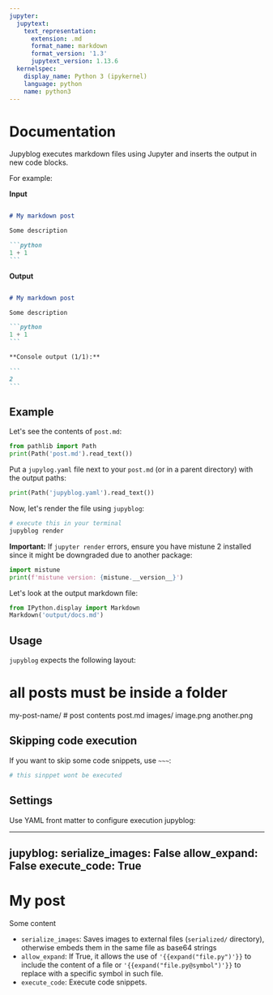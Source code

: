 ```yaml
---
jupyter:
  jupytext:
    text_representation:
      extension: .md
      format_name: markdown
      format_version: '1.3'
      jupytext_version: 1.13.6
  kernelspec:
    display_name: Python 3 (ipykernel)
    language: python
    name: python3
---
```


<!-- #region -->
# Documentation

Jupyblog executes markdown files using Jupyter and inserts the output in new code blocks.

For example:

**Input**

~~~md

# My markdown post

Some description

```python
1 + 1
```
~~~


**Output**

~~~md

# My markdown post

Some description

```python
1 + 1
```

**Console output (1/1):**

```
2
```

~~~
<!-- #endregion -->

## Example

Let's see the contents of `post.md`:

```python tags=["hide-source"]
from pathlib import Path
print(Path('post.md').read_text())
```

Put a `jupylog.yaml` file next to your `post.md` (or in a parent directory) with the output paths:

```python
print(Path('jupyblog.yaml').read_text())
```

Now, let's render the file using `jupyblog`:

```sh
# execute this in your terminal
jupyblog render
```

**Important:** If `jupyter render` errors, ensure you have mistune 2 installed since it might be downgraded due to another package:

```python
import mistune
print(f'mistune version: {mistune.__version__}')
```

Let's look at the output markdown file:

```python
from IPython.display import Markdown
Markdown('output/docs.md')
```

## Usage

`jupyblog` expects the following layout:

<!-- #raw -->
# all posts must be inside a folder
my-post-name/
    # post contents
    post.md
    images/
        image.png
        another.png
<!-- #endraw -->


## Skipping code execution

If you want to skip some code snippets, use `~~~`:

<!-- #raw -->
~~~python
# this sinppet wont be executed
~~~
<!-- #endraw -->


## Settings

Use YAML front matter to configure execution jupyblog:

<!-- #raw md -->
---
jupyblog:
    serialize_images: False
    allow_expand: False
    execute_code: True
---

# My post

Some content

<!-- #endraw -->

* `serialize_images`: Saves images to external files (`serialized/` directory), otherwise embeds them in the same file as base64 strings
* `allow_expand`: If True, it allows the use of `'{{expand("file.py")'}}` to include the content of a file or `'{{expand("file.py@symbol")'}}` to replace with a specific symbol in such file.
* `execute_code`: Execute code snippets.
